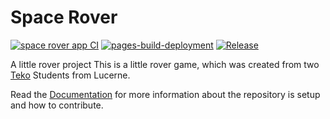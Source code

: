 # Space Rover

[![space rover app CI](https://github.com/teko-L-TIN-22-Di-a/rover/actions/workflows/rover-CI.yml/badge.svg?branch=main)](https://github.com/teko-L-TIN-22-Di-a/rover/actions/workflows/rover-CI.yml)
[![pages-build-deployment](https://github.com/teko-L-TIN-22-Di-a/rover/actions/workflows/pages/pages-build-deployment/badge.svg)](https://github.com/teko-L-TIN-22-Di-a/rover/actions/workflows/pages/pages-build-deployment)
[![Release](https://github.com/teko-L-TIN-22-Di-a/rover/actions/workflows/rover-release.yml/badge.svg?branch=main)](https://github.com/teko-L-TIN-22-Di-a/rover/actions/workflows/rover-release.yml)

A little rover project
This is a little rover game, which was created from two [Teko] Students from Lucerne.

Read the [Documentation] for more information about the repository is setup and how to contribute.

[Teko]: https://www.teko.ch/
[Documentation]: https://teko-l-tin-22-di-a.github.io/rover/
